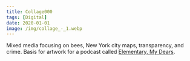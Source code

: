 ```yaml
---
title: Collage000
tags: [Digital]
date: 2020-01-01
image: /img/collage_-_1.webp
---
```




Mixed media focusing on bees, New York city maps, transparency, and crime. Basis for artwork for a podcast called [Elementary, My Dears](https://podcasters.spotify.com/pod/show/elementarymydears).